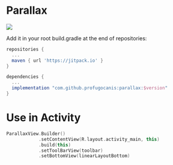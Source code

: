 # Parallax

[![](https://jitpack.io/v/profugocanis/parallax.svg)](https://jitpack.io/#profugocanis/parallax)

Add it in your root build.gradle at the end of repositories:

```groovy
repositories {
  ...
  maven { url 'https://jitpack.io' }
}

dependencies {
  ...
  implementation "com.github.profugocanis:parallax:$version"
}
```
# Use in Activity

```kotlin
ParallaxView.Builder()
            .setContentView(R.layout.activity_main, this)
            .build(this)
            .setToolBarView(toolbar)
            .setBottomView(linearLayoutBottom)

```
